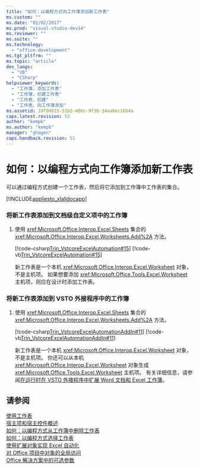 ```yaml
---
title: "如何：以编程方式向工作簿添加新工作表"
ms.custom: ""
ms.date: "02/02/2017"
ms.prod: "visual-studio-dev14"
ms.reviewer: ""
ms.suite: ""
ms.technology: 
  - "office-development"
ms.tgt_pltfrm: ""
ms.topic: "article"
dev_langs: 
  - "VB"
  - "CSharp"
helpviewer_keywords: 
  - "工作簿，添加工作表"
  - "工作簿，创建工作表"
  - "工作表，创建"
  - "工作表，向工作簿添加"
ms.assetid: 19f0d815-51b2-406c-9f36-34aa0ec16b4a
caps.latest.revision: 52
author: "kempb"
ms.author: "kempb"
manager: "ghogen"
caps.handback.revision: 51
---
```

# 如何：以编程方式向工作簿添加新工作表
  可以通过编程方式创建一个工作表，然后将它添加到工作簿中工作表的集合。  
  
 [!INCLUDE[appliesto_xlalldocapp](../vsto/includes/appliesto-xlalldocapp-md.md)]  
  
### 将新工作表添加到文档级自定义项中的工作簿  
  
1.  使用 <xref:Microsoft.Office.Interop.Excel.Sheets> 集合的 <xref:Microsoft.Office.Interop.Excel.Worksheets.Add%2A> 方法。  
  
     [!code-csharp[Trin_VstcoreExcelAutomation#15](../snippets/csharp/VS_Snippets_OfficeSP/Trin_VstcoreExcelAutomation/CS/Sheet1.cs#15)]
     [!code-vb[Trin_VstcoreExcelAutomation#15](../snippets/visualbasic/VS_Snippets_OfficeSP/Trin_VstcoreExcelAutomation/VB/Sheet1.vb#15)]  
  
     新工作表是一个本机 <xref:Microsoft.Office.Interop.Excel.Worksheet> 对象，不是主机项。 如果想要添加 <xref:Microsoft.Office.Tools.Excel.Worksheet> 主机项，则应在设计时添加工作表。  
  
### 将新工作表添加到 VSTO 外接程序中的工作簿  
  
1.  使用 <xref:Microsoft.Office.Interop.Excel.Sheets> 集合的 <xref:Microsoft.Office.Interop.Excel.Worksheets.Add%2A> 方法。  
  
     [!code-csharp[Trin_VstcoreExcelAutomationAddIn#11](../snippets/csharp/VS_Snippets_OfficeSP/Trin_VstcoreExcelAutomationAddIn/CS/ThisAddIn.cs#11)]
     [!code-vb[Trin_VstcoreExcelAutomationAddIn#11](../snippets/visualbasic/VS_Snippets_OfficeSP/Trin_VstcoreExcelAutomationAddIn/VB/ThisAddIn.vb#11)]  
  
     新工作表是一个本机 <xref:Microsoft.Office.Interop.Excel.Worksheet> 对象，不是主机项。 你还可以从本机 <xref:Microsoft.Office.Interop.Excel.Worksheet> 对象生成 <xref:Microsoft.Office.Tools.Excel.Worksheet> 主机项。 有关详细信息，请参阅[在运行时在 VSTO 外接程序中扩展 Word 文档和 Excel 工作簿](../vsto/extending-word-documents-and-excel-workbooks-in-vsto-add-ins-at-run-time.md)。  
  
## 请参阅  
 [使用工作表](../vsto/working-with-worksheets.md)   
 [宿主项和宿主控件概述](../vsto/host-items-and-host-controls-overview.md)   
 [如何：以编程方式从工作簿中删除工作表](../vsto/how-to-programmatically-delete-worksheets-from-workbooks.md)   
 [如何：以编程方式选择工作表](../vsto/how-to-programmatically-select-worksheets.md)   
 [使用扩展对象实现 Excel 自动化](../vsto/automating-excel-by-using-extended-objects.md)   
 [对 Office 项目中对象的全局访问](../vsto/global-access-to-objects-in-office-projects.md)   
 [Office 解决方案中的可选参数](../vsto/optional-parameters-in-office-solutions.md)  
  
  